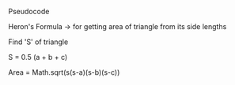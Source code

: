 Pseudocode

Heron's Formula -> for getting area of triangle from its side lengths

Find 'S' of triangle

S = 0.5 (a + b + c)

Area = Math.sqrt(s(s-a)(s-b)(s-c))
